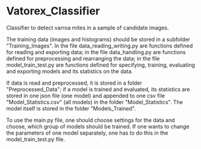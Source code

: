 # Vatorex_Classifier
Classifier to detect varroa mites in a sample of candidate images.

The training data (images and histograms) should be stored in a subfolder "Training_Images". In the file data_reading_writing.py are functions defined for reading and exporting data; in the file data_handling.py are functions defined for preprocessing and rearranging the data; in the file model_train_test.py are functions defined for specifying, training, evaluating and exporting models and its statistics on the data.

If data is read and preprocessed, it is stored in a folder "Preprocessed_Data"; if a model is trained and evaluated, its statistics are stored in one json file (one model) and appended to one csv file "Model_Statistics.csv" (all models) in the folder "Model_Statistics". The model itself is stored in the folder "Models_Trained".

To use the main.py file, one should choose settings for the data and choose, which group of models should be trained. If one wants to change the parameters of one model separately, one has to do this in the model_train_test.py file.
